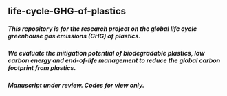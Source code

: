 ## life-cycle-GHG-of-plastics
##### This repository is for the research project on the global life cycle greenhouse gas emissions (GHG) of plastics. 
##### We evaluate the mitigation potential of biodegradable plastics, low carbon energy and end-of-life management to reduce the global carbon footprint from plastics.

##### Manuscript under review. Codes for view only.
